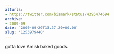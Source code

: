 ```yaml
---
alturls:
- https://twitter.com/bismark/status/4395474694
archive:
- 2009-09
date: '2009-09-26T15:37:20+00:00'
slug: '1253979440'
---
```


gotta love Amish baked goods.

